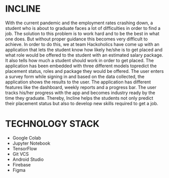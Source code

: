 # INCLINE

With the current pandemic and the employment rates crashing down, a student who is about to graduate faces a lot of difficulties in order to find a job. The solution to this problem is to work hard and to be the best in what one does. But without proper guidance this becomes very difficult to achieve. In order to do this, we at team Hackoholics have come up with an application that lets the student know how likely he/she is to get placed and what role would be offered to the student with an estimated salary package. It also tells how much a student should work in order to get placed. The application has been embedded with three different models topredict the placement status, roles and package they would be offered. The user enters a survey form while signing in and based on the data collected, the application shows the results to the user. The application has different features like the dashboard, weekly reports and a progress bar. The user tracks his/her progress with the app and becomes industry ready by the time they graduate. Thereby, Incline helps the students not only predict their placement status but also to develop new skills required to get a job.

# TECHNOLOGY STACK
- Google Colab
- Jupyter Notebook
- TensorFlow
- Git VCS
- Android Studio
- Firebase
- Figma
